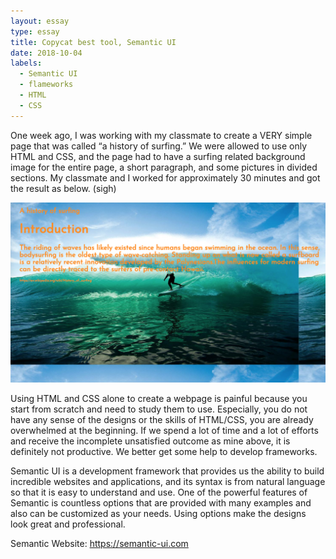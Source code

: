```yaml
---
layout: essay
type: essay
title: Copycat best tool, Semantic UI
date: 2018-10-04
labels:
  - Semantic UI
  - flameworks
  - HTML
  - CSS
---
```


One week ago, I was working with my classmate to create a VERY simple page that was called “a history of surfing.” We were allowed to use only HTML and CSS, and the page had to have a surfing related background image for the entire page, a short paragraph, and some pictures in divided sections. My classmate and I worked for approximately 30 minutes and got the result as below. (sigh)

<img class="ui medium center floated rounded image" src="../images/historyofsurfing.png">


Using HTML and CSS alone to create a webpage is painful because you start from scratch and need to study them to use. Especially, you do not have any sense of the designs or the skills of HTML/CSS, you are already overwhelmed at the beginning. If we spend a lot of time and a lot of efforts and receive the incomplete unsatisfied outcome as mine above, it is definitely not productive. We better get some help to develop frameworks.

Semantic UI is a development framework that provides us the ability to build incredible websites and applications, and its syntax is from natural language so that it is easy to understand and use. One of the powerful features of Semantic is countless options that are provided with many examples and also can be customized as your needs. Using options make the designs look great and professional. 




Semantic Website: https://semantic-ui.com


